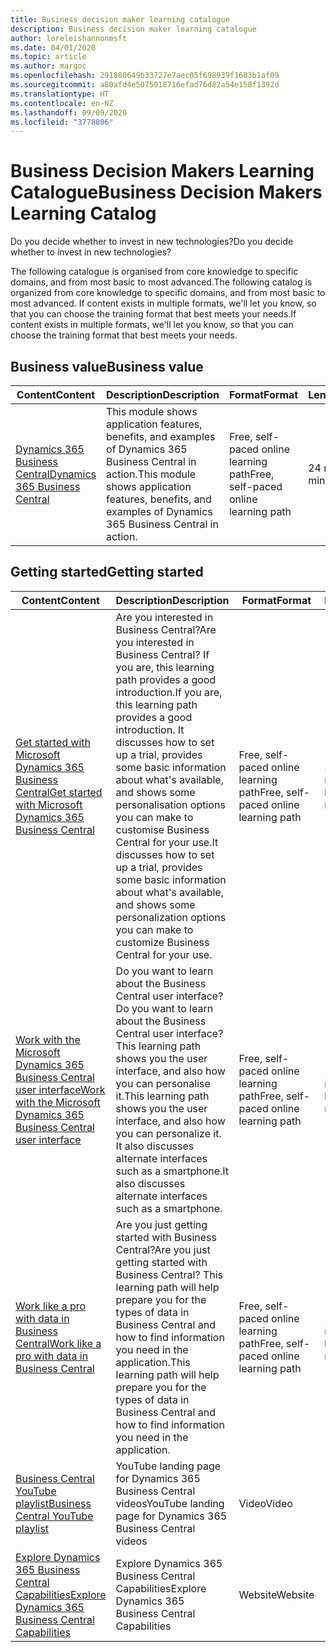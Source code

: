 ```yaml
---
title: Business decision maker learning catalogue
description: Business decision maker learning catalogue
author: loreleishannonmsft
ms.date: 04/01/2020
ms.topic: article
ms.author: margoc
ms.openlocfilehash: 291880649b33727e7aec05f698939f1683b1af09
ms.sourcegitcommit: a80afd4e5075018716efad76d82a54e158f1392d
ms.translationtype: HT
ms.contentlocale: en-NZ
ms.lasthandoff: 09/09/2020
ms.locfileid: "3778806"
---
```

# <a name="business-decision-makers-learning-catalog"></a><span data-ttu-id="48c8f-103">Business Decision Makers Learning Catalogue</span><span class="sxs-lookup"><span data-stu-id="48c8f-103">Business Decision Makers Learning Catalog</span></span>

<span data-ttu-id="48c8f-104">Do you decide whether to invest in new technologies?</span><span class="sxs-lookup"><span data-stu-id="48c8f-104">Do you decide whether to invest in new technologies?</span></span>

<span data-ttu-id="48c8f-105">The following catalogue is organised from core knowledge to specific domains, and from most basic to most advanced.</span><span class="sxs-lookup"><span data-stu-id="48c8f-105">The following catalog is organized from core knowledge to specific domains, and from most basic to most advanced.</span></span> <span data-ttu-id="48c8f-106">If content exists in multiple formats, we'll let you know, so that you can choose the training format that best meets your needs.</span><span class="sxs-lookup"><span data-stu-id="48c8f-106">If content exists in multiple formats, we'll let you know, so that you can choose the training format that best meets your needs.</span></span>  

## <a name="business-value"></a><span data-ttu-id="48c8f-107">Business value<a name="busvalue"></a></span><span class="sxs-lookup"><span data-stu-id="48c8f-107">Business value<a name="busvalue"></a></span></span>

| <span data-ttu-id="48c8f-108">Content</span><span class="sxs-lookup"><span data-stu-id="48c8f-108">Content</span></span>                                                                 | <span data-ttu-id="48c8f-109">Description</span><span class="sxs-lookup"><span data-stu-id="48c8f-109">Description</span></span>                                                                                                | <span data-ttu-id="48c8f-110">Format</span><span class="sxs-lookup"><span data-stu-id="48c8f-110">Format</span></span>                                | <span data-ttu-id="48c8f-111">Length</span><span class="sxs-lookup"><span data-stu-id="48c8f-111">Length</span></span>     |
|----------------------------------------------------------------------------------------------------------------|------------------------------------------------------------------------------------------------------------|---------------------------------------|------------|
| [<span data-ttu-id="48c8f-112">Dynamics 365 Business Central</span><span class="sxs-lookup"><span data-stu-id="48c8f-112">Dynamics 365 Business Central</span></span>](https://docs.microsoft.com/learn/modules/dynamics-365-business-central/) | <span data-ttu-id="48c8f-113">This module shows application features, benefits, and examples of Dynamics 365 Business Central in action.</span><span class="sxs-lookup"><span data-stu-id="48c8f-113">This module shows application features, benefits, and examples of Dynamics 365 Business Central in action.</span></span> | <span data-ttu-id="48c8f-114">Free, self-paced online learning path</span><span class="sxs-lookup"><span data-stu-id="48c8f-114">Free, self-paced online learning path</span></span> | <span data-ttu-id="48c8f-115">24 minutes</span><span class="sxs-lookup"><span data-stu-id="48c8f-115">24 minutes</span></span> |

## <a name="getting-started"></a><span data-ttu-id="48c8f-116">Getting started<a name="get-started"></a></span><span class="sxs-lookup"><span data-stu-id="48c8f-116">Getting started<a name="get-started"></a></span></span>

| <span data-ttu-id="48c8f-117">Content</span><span class="sxs-lookup"><span data-stu-id="48c8f-117">Content</span></span>                                                                                                                             | <span data-ttu-id="48c8f-118">Description</span><span class="sxs-lookup"><span data-stu-id="48c8f-118">Description</span></span>                                                                                                                                                                                                                                                                                      | <span data-ttu-id="48c8f-119">Format</span><span class="sxs-lookup"><span data-stu-id="48c8f-119">Format</span></span>                                | <span data-ttu-id="48c8f-120">Length</span><span class="sxs-lookup"><span data-stu-id="48c8f-120">Length</span></span>             |
|------------------------------------------------------------------------------------------------------------------------------------------------------------------------------|--------------------------------------------------------------------------------------------------------------------------------------------------------------------------------------------------------------------------------------------------------------------------------------------------|---------------------------------------|--------------------|
| [<span data-ttu-id="48c8f-121">Get started with Microsoft Dynamics 365 Business Central</span><span class="sxs-lookup"><span data-stu-id="48c8f-121">Get started with Microsoft Dynamics 365 Business Central</span></span>](https://docs.microsoft.com/learn/paths/get-started-dynamics-365-business-central/)                          | <span data-ttu-id="48c8f-122">Are you interested in Business Central?</span><span class="sxs-lookup"><span data-stu-id="48c8f-122">Are you interested in Business Central?</span></span> <span data-ttu-id="48c8f-123">If you are, this learning path provides a good introduction.</span><span class="sxs-lookup"><span data-stu-id="48c8f-123">If you are, this learning path provides a good introduction.</span></span> <span data-ttu-id="48c8f-124">It discusses how to set up a trial, provides some basic information about what's available, and shows some personalisation options you can make to customise Business Central for your use.</span><span class="sxs-lookup"><span data-stu-id="48c8f-124">It discusses how to set up a trial, provides some basic information about what's available, and shows some personalization options you can make to customize Business Central for your use.</span></span> | <span data-ttu-id="48c8f-125">Free, self-paced online learning path</span><span class="sxs-lookup"><span data-stu-id="48c8f-125">Free, self-paced online learning path</span></span> | <span data-ttu-id="48c8f-126">3 hours 4 minutes</span><span class="sxs-lookup"><span data-stu-id="48c8f-126">3 hours 4 minutes</span></span>  |
| [<span data-ttu-id="48c8f-127">Work with the Microsoft Dynamics 365 Business Central user interface</span><span class="sxs-lookup"><span data-stu-id="48c8f-127">Work with the Microsoft Dynamics 365 Business Central user interface</span></span>](https://docs.microsoft.com/learn/paths/work-with-user-interface-dynamics-365-business-central/) | <span data-ttu-id="48c8f-128">Do you want to learn about the Business Central user interface?</span><span class="sxs-lookup"><span data-stu-id="48c8f-128">Do you want to learn about the Business Central user interface?</span></span> <span data-ttu-id="48c8f-129">This learning path shows you the user interface, and also how you can personalise it.</span><span class="sxs-lookup"><span data-stu-id="48c8f-129">This learning path shows you the user interface, and also how you can personalize it.</span></span> <span data-ttu-id="48c8f-130">It also discusses alternate interfaces such as a smartphone.</span><span class="sxs-lookup"><span data-stu-id="48c8f-130">It also discusses alternate interfaces such as a smartphone.</span></span>                                                                               | <span data-ttu-id="48c8f-131">Free, self-paced online learning path</span><span class="sxs-lookup"><span data-stu-id="48c8f-131">Free, self-paced online learning path</span></span> | <span data-ttu-id="48c8f-132">2 hours 27 minutes</span><span class="sxs-lookup"><span data-stu-id="48c8f-132">2 hours 27 minutes</span></span> |
| [<span data-ttu-id="48c8f-133">Work like a pro with data in Business Central</span><span class="sxs-lookup"><span data-stu-id="48c8f-133">Work like a pro with data in Business Central</span></span>](https://docs.microsoft.com/learn/paths/work-pro-data-dynamics-365-business-central)                                    | <span data-ttu-id="48c8f-134">Are you just getting started with Business Central?</span><span class="sxs-lookup"><span data-stu-id="48c8f-134">Are you just getting started with Business Central?</span></span> <span data-ttu-id="48c8f-135">This learning path will help prepare you for the types of data in Business Central and how to find information you need in the application.</span><span class="sxs-lookup"><span data-stu-id="48c8f-135">This learning path will help prepare you for the types of data in Business Central and how to find information you need in the application.</span></span>                                                                                                  | <span data-ttu-id="48c8f-136">Free, self-paced online learning path</span><span class="sxs-lookup"><span data-stu-id="48c8f-136">Free, self-paced online learning path</span></span> | <span data-ttu-id="48c8f-137">2 hours 27 minutes</span><span class="sxs-lookup"><span data-stu-id="48c8f-137">2 hours 27 minutes</span></span> |
| [<span data-ttu-id="48c8f-138">Business Central YouTube playlist</span><span class="sxs-lookup"><span data-stu-id="48c8f-138">Business Central YouTube playlist</span></span>](https://www.youtube.com/playlist?list=PLcakwueIHoT-wVFPKUtmxlqcG1kJ0oqq4)                                                                | <span data-ttu-id="48c8f-139">YouTube landing page for Dynamics 365 Business Central videos</span><span class="sxs-lookup"><span data-stu-id="48c8f-139">YouTube landing page for Dynamics 365 Business Central videos</span></span>                                                                                                                                                                                                                                    | <span data-ttu-id="48c8f-140">Video</span><span class="sxs-lookup"><span data-stu-id="48c8f-140">Video</span></span>                                 |                    |
| [<span data-ttu-id="48c8f-141">Explore Dynamics 365 Business Central Capabilities</span><span class="sxs-lookup"><span data-stu-id="48c8f-141">Explore Dynamics 365 Business Central Capabilities</span></span>](https://dynamics.microsoft.com/business-central/capabilities/)                                                    | <span data-ttu-id="48c8f-142">Explore Dynamics 365 Business Central Capabilities</span><span class="sxs-lookup"><span data-stu-id="48c8f-142">Explore Dynamics 365 Business Central Capabilities</span></span>                                                                                                                                                                                                                                               | <span data-ttu-id="48c8f-143">Website</span><span class="sxs-lookup"><span data-stu-id="48c8f-143">Website</span></span>                               |                    |
